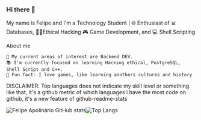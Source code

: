 ### Hi there 👋

My name is Felipe and I'm a Technology Student | 🌐 Enthusiast of 📊 Databases, 🧑‍💻Ethical Hacking 🎮 Game Development, and 💻 Shell Scripting


About me
    
    📌 My current areas of interest are Backend DEV.
    📚 I'm currently focused on learning Hacking ethical, PostgreSQL, Shell Script and C++.
    📎 Fun fact: I love games, like learning anothers cultures and history


<!-- ADD GitHub Stats-->    
DISCLAIMER: Top languages does not indicate my skill level or something like that, it's a github metric of which languages i have the most code on github, it's a new feature of github-readme-stats

![Felipe Apolinário GitHub stats](https://github-readme-stats-felipe-apolinarios-projects.vercel.app/api?username=fadokkx&show_icons=true&theme=dracula)![Top Langs](https://github-readme-stats.vercel.app/api/top-langs/?username=fadokkx&&size_weight=2.25&count_weight=2.25&show_icons=true&theme=dracula)


<!--![Felipe Apolinário GitHub stats](https://github-readme-stats.vercel.app/api?username=fadokkx&show_icons=true&theme=dracula&size_weight=0&count_weight=1) ![Top Langs](https://github-readme-stats.vercel.app/api/top-langs/?username=fadokkx&&size_weight=0&count_weight=1&show_icons=true&theme=dracula)




